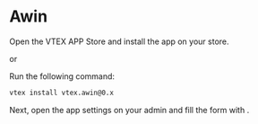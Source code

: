 # Awin

Open the VTEX APP Store and install the app on your store.

or

Run the following command:

```sh
vtex install vtex.awin@0.x
```

Next, open the app settings on your admin and fill the form with <FIELDS>.
